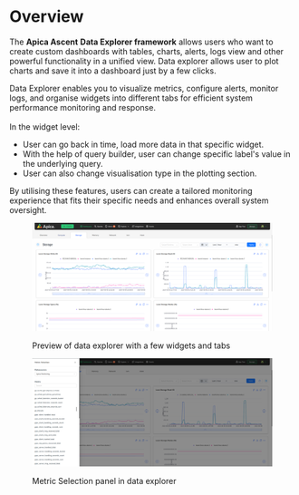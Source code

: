# Overview

The **Apica Ascent** **Data Explorer framework** allows users who want to create custom dashboards with tables, charts, alerts, logs view and other powerful functionality in a unified view. Data explorer allows user to plot charts and save it into a dashboard just by a few clicks.&#x20;

Data Explorer enables you to visualize metrics, configure alerts, monitor logs, and organise widgets into different tabs for efficient system performance monitoring and response. \
\
In the widget level:

* User can go back in time, load more data in that specific widget.
* With the help of query builder, user can change specific label's value in the underlying query.
* User can also change visualisation type in the plotting section.

By utilising these features, users can create a tailored monitoring experience that fits their specific needs and enhances overall system oversight.

<figure><img src="../.gitbook/assets/image (165).png" alt=""><figcaption><p>Preview of data explorer with a few widgets and tabs</p></figcaption></figure>

<figure><img src="../.gitbook/assets/image (167).png" alt=""><figcaption><p>Metric Selection panel in data explorer</p></figcaption></figure>

